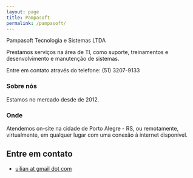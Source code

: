 ```yaml
---
layout: page
title: Pampasoft
permalink: /pampasoft/
---
```


Pampasoft Tecnologia e Sistemas LTDA

Prestamos serviços na área de TI, como suporte, treinamentos e desenvolvimento e manutenção de sistemas.

Entre em contato através do telefone: (51) 3207-9133

### Sobre nós

Estamos no mercado desde de 2012.

### Onde

Atendemos on-site na cidade de Porto Alegre - RS, ou remotamente, virtualmente, em qualquer lugar com uma conexão à internet disponível.

## Entre em contato
* [uilian at gmail dot com](mailto:uilian@gmail.com)

